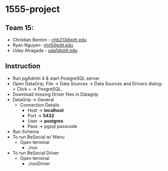 # 1555-project

## Team 15:
* Christian Benton - chb213@pitt.edu
* Ryan Nguyen- rhn5@pitt.edu
* Uday Atragada - uda1@pitt.edu

## Instruction
* Run pgAdmin 4 & start PostgreSQL server
* Open DataGrip, File → Data Sources -> Data Sources and Drivers dialog-> Click + -> PosgreSQL.
* Download missing Driver files in Datagrip
* DataGrip -> General
    * Connection Details
        * Host -> **localhost**
        * Port -> **5432**
        * User -> **postgres**
        * Pass -> pgsql passcode
* Run Schema
* To run BeSocial w/ Menu
    * Open terminal
        * ./run
* To run BeSocial Driver
    * Open terminal
        * ./runDriver
